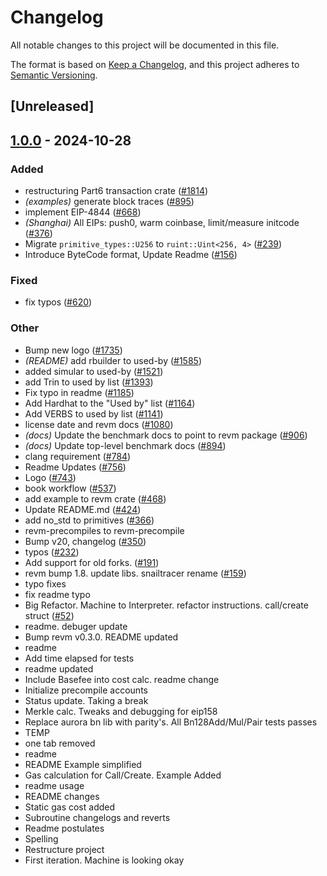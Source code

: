 # Changelog

All notable changes to this project will be documented in this file.

The format is based on [Keep a Changelog](https://keepachangelog.com/en/1.0.0/),
and this project adheres to [Semantic Versioning](https://semver.org/spec/v2.0.0.html).

## [Unreleased]

## [1.0.0](https://github.com/Evalir/revm/releases/tag/revm-transaction-v1.0.0) - 2024-10-28

### Added

- restructuring Part6 transaction crate ([#1814](https://github.com/Evalir/revm/pull/1814))
- *(examples)* generate block traces ([#895](https://github.com/Evalir/revm/pull/895))
- implement EIP-4844 ([#668](https://github.com/Evalir/revm/pull/668))
- *(Shanghai)* All EIPs: push0, warm coinbase, limit/measure initcode ([#376](https://github.com/Evalir/revm/pull/376))
- Migrate `primitive_types::U256` to `ruint::Uint<256, 4>` ([#239](https://github.com/Evalir/revm/pull/239))
- Introduce ByteCode format, Update Readme ([#156](https://github.com/Evalir/revm/pull/156))

### Fixed

- fix typos ([#620](https://github.com/Evalir/revm/pull/620))

### Other

- Bump new logo ([#1735](https://github.com/Evalir/revm/pull/1735))
- *(README)* add rbuilder to used-by ([#1585](https://github.com/Evalir/revm/pull/1585))
- added simular to used-by ([#1521](https://github.com/Evalir/revm/pull/1521))
- add Trin to used by list ([#1393](https://github.com/Evalir/revm/pull/1393))
- Fix typo in readme ([#1185](https://github.com/Evalir/revm/pull/1185))
- Add Hardhat to the "Used by" list ([#1164](https://github.com/Evalir/revm/pull/1164))
- Add VERBS to used by list ([#1141](https://github.com/Evalir/revm/pull/1141))
- license date and revm docs ([#1080](https://github.com/Evalir/revm/pull/1080))
- *(docs)* Update the benchmark docs to point to revm package ([#906](https://github.com/Evalir/revm/pull/906))
- *(docs)* Update top-level benchmark docs ([#894](https://github.com/Evalir/revm/pull/894))
- clang requirement ([#784](https://github.com/Evalir/revm/pull/784))
- Readme Updates ([#756](https://github.com/Evalir/revm/pull/756))
- Logo ([#743](https://github.com/Evalir/revm/pull/743))
- book workflow ([#537](https://github.com/Evalir/revm/pull/537))
- add example to revm crate ([#468](https://github.com/Evalir/revm/pull/468))
- Update README.md ([#424](https://github.com/Evalir/revm/pull/424))
- add no_std to primitives ([#366](https://github.com/Evalir/revm/pull/366))
- revm-precompiles to revm-precompile
- Bump v20, changelog ([#350](https://github.com/Evalir/revm/pull/350))
- typos ([#232](https://github.com/Evalir/revm/pull/232))
- Add support for old forks. ([#191](https://github.com/Evalir/revm/pull/191))
- revm bump 1.8. update libs. snailtracer rename ([#159](https://github.com/Evalir/revm/pull/159))
- typo fixes
- fix readme typo
- Big Refactor. Machine to Interpreter. refactor instructions. call/create struct ([#52](https://github.com/Evalir/revm/pull/52))
- readme. debuger update
- Bump revm v0.3.0. README updated
- readme
- Add time elapsed for tests
- readme updated
- Include Basefee into cost calc. readme change
- Initialize precompile accounts
- Status update. Taking a break
- Merkle calc. Tweaks and debugging for eip158
- Replace aurora bn lib with parity's. All Bn128Add/Mul/Pair tests passes
- TEMP
- one tab removed
- readme
- README Example simplified
- Gas calculation for Call/Create. Example Added
- readme usage
- README changes
- Static gas cost added
- Subroutine changelogs and reverts
- Readme postulates
- Spelling
- Restructure project
- First iteration. Machine is looking okay
